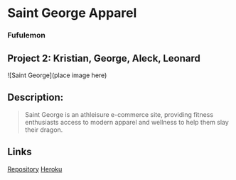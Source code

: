 # Saint George Apparel 
### Fufulemon

## Project 2: Kristian, George, Aleck, Leonard


![Saint George](place image here)

## Description:
> Saint George is an athleisure e-commerce site, providing fitness enthusiasts access to modern apparel and wellness to help them slay their dragon.


## Links

[Repository](https://github.com/komplexnupe/saint-george)
[Heroku](https://saint-george.herokuapp.com/)